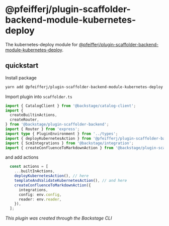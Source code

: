 # @pfeifferj/plugin-scaffolder-backend-module-kubernetes-deploy

The kubernetes-deploy module for [@pfeifferj/plugin-scaffolder-backend-module-kubernetes-deploy](https://www.npmjs.com/package/@pfeifferj/plugin-scaffolder-backend-module-kubernetes-deploy).

## quickstart
Install package
```bash
yarn add @pfeifferj/plugin-scaffolder-backend-module-kubernetes-deploy
```

Import plugin into `scaffolder.ts`

```typescript
import { CatalogClient } from '@backstage/catalog-client';
import {
  createBuiltinActions,
  createRouter,
} from '@backstage/plugin-scaffolder-backend';
import { Router } from 'express';
import type { PluginEnvironment } from '../types';
import { deployKubernetesAction } from '@pfeifferj/plugin-scaffolder-backend-module-kubernetes-deploy'; // here
import { ScmIntegrations } from '@backstage/integration';
import { createConfluenceToMarkdownAction } from '@backstage/plugin-scaffolder-backend-module-confluence-to-markdown';

```

and add actions

```typescript
  const actions = [
    ...builtInActions,
    deployKubernetesAction(), // here
    templateAndValidateKubernetesAction(), // and here
    createConfluenceToMarkdownAction({
      integrations,
      config: env.config,
      reader: env.reader,
    }),
  ];


```

_This plugin was created through the Backstage CLI_
